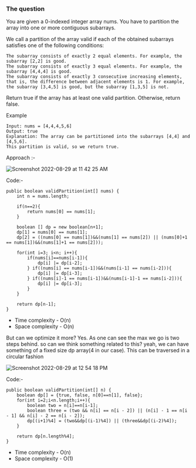 ### The question

You are given a 0-indexed integer array nums. You have to partition the array into one or more contiguous subarrays.

We call a partition of the array valid if each of the obtained subarrays satisfies one of the following conditions:

    The subarray consists of exactly 2 equal elements. For example, the subarray [2,2] is good.
    The subarray consists of exactly 3 equal elements. For example, the subarray [4,4,4] is good.
    The subarray consists of exactly 3 consecutive increasing elements, that is, the difference between adjacent elements is 1. For example, the subarray [3,4,5] is good, but the subarray [1,3,5] is not.

Return true if the array has at least one valid partition. Otherwise, return false.

Example

```
Input: nums = [4,4,4,5,6]
Output: true
Explanation: The array can be partitioned into the subarrays [4,4] and [4,5,6].
This partition is valid, so we return true.
```

Approach :-

![Screenshot 2022-08-29 at 11 42 25 AM](https://user-images.githubusercontent.com/18497513/187134598-5d9baf29-d185-48c2-93ed-e8b0ce81adbf.png)

Code:-

```
public boolean validPartition(int[] nums) {
    int n = nums.length;

    if(n==2){
        return nums[0] == nums[1];
    }

    boolean [] dp = new boolean[n+1];
    dp[1] = nums[0] == nums[1];
    dp[2] = ((nums[0] == nums[1])&&(nums[1] == nums[2]) || (nums[0]+1 == nums[1])&&(nums[1]+1 == nums[2]));

    for(int i=3; i<n; i++){
        if(nums[i]==nums[i-1]){
            dp[i] |= dp[i-2];
        } if((nums[i] == nums[i-1])&&(nums[i-1] == nums[i-2])){
            dp[i] |= dp[i-3];
        } if((nums[i]-1 == nums[i-1])&&(nums[i-1]-1 == nums[i-2])){
            dp[i] |= dp[i-3];
        }
    }

    return dp[n-1];
}
```

- Time complexity - O(n)
- Space complexity - O(n)

But can we optimize it more? Yes. As one can see the max we go is two steps behind. so can we think something related to this? yeah, we can have something of a fixed size dp array(4 in our case). This can be traversed in a circular fashion

![Screenshot 2022-08-29 at 12 54 18 PM](https://user-images.githubusercontent.com/18497513/187146494-060f155c-3b6c-493c-9b7f-06c77b6aadb9.png)

Code:-

```
public boolean validPartition(int[] n) {
    boolean dp[] = {true, false, n[0]==n[1], false};
    for(int i=2;i<n.length;i++){
        boolean two = n[i]==n[i-1];
        boolean three = (two && n[i] == n[i - 2]) || (n[i] - 1 == n[i - 1] && n[i] - 2 == n[i - 2]);
        dp[(i+1)%4] = (two&&dp[(i-1)%4]) || (three&&dp[(i-2)%4]);
    }

    return dp[n.length%4];
}
```

- Time complexity - O(n)
- Space complexity - O(1)
